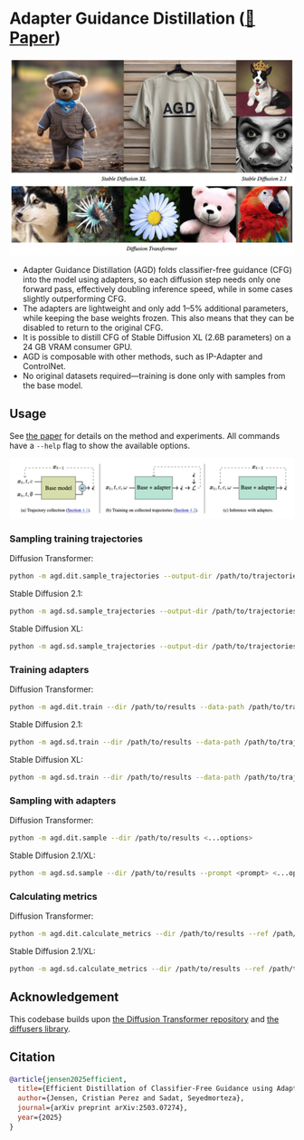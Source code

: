 # Adapter Guidance Distillation ([📝 Paper](https://arxiv.org/abs/2503.07274))

![Teaser images](docs/teaser.png)

* Adapter Guidance Distillation (AGD) folds classifier-free guidance (CFG) into the model using adapters, so each diffusion step needs only one forward pass, effectively doubling inference speed, while in some cases slightly outperforming CFG.
* The adapters are lightweight and only add 1–5% additional parameters, while keeping the base weights frozen. This also means that they can be disabled to return to the original CFG.
* It is possible to distill CFG of Stable Diffusion XL (2.6B parameters) on a 24 GB VRAM consumer GPU.
* AGD is composable with other methods, such as IP-Adapter and ControlNet.
* No original datasets required—training is done only with samples from the base model.

## Usage

See [the paper](https://arxiv.org/abs/2503.07274) for details on the method and experiments. All commands have a `--help` flag to show the available options.

![Overview of AGD components](docs/overview.png)

### Sampling training trajectories

Diffusion Transformer:
```bash
python -m agd.dit.sample_trajectories --output-dir /path/to/trajectories
```

Stable Diffusion 2.1:
```bash
python -m agd.sd.sample_trajectories --output-dir /path/to/trajectories --base-model stabilityai/stable-diffusion-2-1 --prompt-file prompts/coco2017_train_subset.txt --inference-steps 999
```

Stable Diffusion XL:
```bash
python -m agd.sd.sample_trajectories --output-dir /path/to/trajectories --base-model stabilityai/stable-diffusion-xl-base-1.0 --prompt-file prompts/coco2017_train_subset.txt --inference-steps 1000
```

### Training adapters

Diffusion Transformer:
```bash
python -m agd.dit.train --dir /path/to/results --data-path /path/to/trajectories <...options>
```

Stable Diffusion 2.1:
```bash
python -m agd.sd.train --dir /path/to/results --data-path /path/to/trajectories --base-model stabilityai/stable-diffusion-2-1 <...options>
```

Stable Diffusion XL:
```bash
python -m agd.sd.train --dir /path/to/results --data-path /path/to/trajectories --base-model stabilityai/stable-diffusion-xl-base-1.0 <...options>
```

### Sampling with adapters

Diffusion Transformer:
```bash
python -m agd.dit.sample --dir /path/to/results <...options>
```

Stable Diffusion 2.1/XL:
```bash
python -m agd.sd.sample --dir /path/to/results --prompt <prompt> <...options>
```

### Calculating metrics

Diffusion Transformer:
```bash
python -m agd.dit.calculate_metrics --dir /path/to/results --ref /path/to/ref_samples <...options>
```

Stable Diffusion 2.1/XL:
```bash
python -m agd.sd.calculate_metrics --dir /path/to/results --ref /path/to/ref_samples <...options>
```

## Acknowledgement

This codebase builds upon [the Diffusion Transformer repository](https://github.com/facebookresearch/DiT) and [the diffusers library](https://github.com/huggingface/diffusers).

## Citation

```bib
@article{jensen2025efficient,
  title={Efficient Distillation of Classifier-Free Guidance using Adapters},
  author={Jensen, Cristian Perez and Sadat, Seyedmorteza},
  journal={arXiv preprint arXiv:2503.07274},
  year={2025}
}
```
